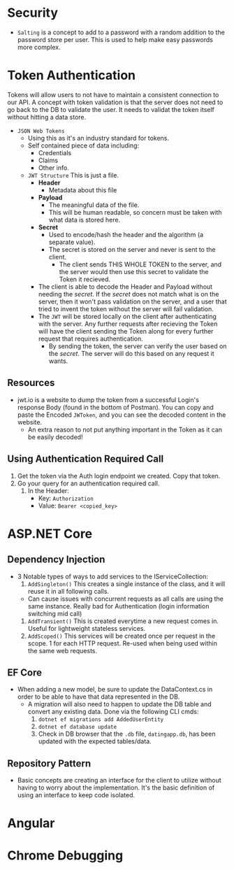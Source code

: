 # Security
* `Salting` is a concept to add to a password with a random addition to the password store per user. This is used to help make easy passwords more complex.

# Token Authentication
Tokens will allow users to not have to maintain a consistent connection to our API.
A concept with token validation is that the server does not need to go back to the DB to validate the user. It needs to validat the token itself without hitting a data store.

* `JSON Web Tokens`
  * Using this as it's an industry standard for tokens.
  * Self contained piece of data including:
    * Credentials
    * Claims
    * Other info.
  * `JWT Structure` This is just a file.
    * __Header__
      * Metadata about this file
    * __Payload__
      * The meaningful data of the file.
      * This will be human readable, so concern must be taken with what data is stored here.
    * __Secret__
      * Used to encode/hash the header and the algorithm (a separate value). 
      * The secret is stored on the server and never is sent to the client. 
        * The client sends THIS WHOLE TOKEN to the server, and the server would then use this secret to validate the Token it recieved. 
    * The client is able to decode the Header and Payload without needing the _secret_. If the _secret_ does not match what is on the server, then it won't pass validation on the server, and a user that tried to invent the token without the server will fail validation.
    * The `JWT` will be stored locally on the client after authenticating with the server. Any further requests after recieving the Token will have the client sending the Token along for every further request that requires authentication. 
      * By sending the token, the server can verify the user based on the _secret_. The server will do this based on any request it wants.

## Resources
* jwt.io is a website to dump the token from a successful Login's response Body (found in the bottom of Postman). You can copy and paste the Encoded `JWToken`, and you can see the decoded content in the website. 
  * An extra reason to not put anything important in the Token as it can be easily decoded!

## Using Authentication Required Call
1. Get the token via the Auth login endpoint we created. Copy that token. 
1. Go your query for an authentication required call.
    1. In the Header:
        * Key: `Authorization`
        * Value: `Bearer <copied_key>`

# ASP.NET Core
## Dependency Injection
* 3 Notable types of ways to add services to the IServiceCollection:
  1. `AddSingleton()` This creates a single instance of the class, and it will reuse it in all following calls. 
    * Can cause issues with concurrent requests as all calls are using the same instance. Really bad for Authentication (login information switching mid call)
  1. `AddTransient()` This is created everytime a new request comes in. Useful for lightweight stateless services.
  1. `AddScoped()` This services will be created once per request in the scope. 1 for each HTTP request. Re-used when being used within the same web requests.

## EF Core
* When adding a new model, be sure to update the DataContext.cs in order to be able to have that data represented in the DB.
  * A migration will also need to happen to update the DB table and convert any existing data. Done via the following CLI cmds:
    1. `dotnet ef migrations add AddedUserEntity`
    1. `dotnet ef database update`
    1. Check in DB browser that the `.db` file, `datingapp.db`, has been updated with the expected tables/data.

## Repository Pattern
* Basic concepts are creating an interface for the client to utilize without having to worry about the implementation. It's the basic definition of using an interface to keep code isolated.

# Angular

# Chrome Debugging

